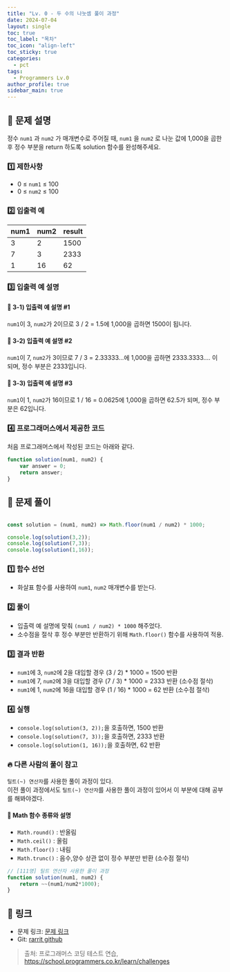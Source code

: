 ```yaml
---
title: "Lv. 0 - 두 수의 나눗셈 풀이 과정"
date: 2024-07-04
layout: single
toc: true
toc_label: "목차"
toc_icon: "align-left"
toc_sticky: true
categories:
  - pct
tags:
  - Programmers Lv.0
author_profile: true
sidebar_main: true
---
```


## :ledger: 문제 설명
정수 `num1` 과 `num2` 가 매개변수로 주어질 때, 
`num1` 을 `num2` 로 나눈 값에 1,000을 곱한 후 정수 부분을 return 하도록 solution 함수를 완성해주세요.

### :one: 제한사항
- 0 ≤ `num1` ≤ 100
- 0 ≤ `num2` ≤ 100

### :two: 입출력 예

| num1 | num2 | result |
|------|------|------|
| 3    | 2    | 1500 |
| 7    | 3    | 2333 |
| 1    | 16   | 62   |

### :three: 입출력 예 설명
#### :pushpin: 3-1) 입출력 예 설명 #1
`num1`이 3, `num2`가 2이므로 3 / 2 = 1.5에 1,000을 곱하면 1500이 됩니다.

#### :pushpin: 3-2) 입출력 예 설명 #2
`num1`이 7, `num2`가 3이므로 7 / 3 = 2.33333...에 1,000을 곱하면 2333.3333.... 이 되며, 정수 부분은 2333입니다.

#### :pushpin: 3-3) 입출력 예 설명 #3
`num1`이 1, `num2`가 16이므로 1 / 16 = 0.0625에 1,000을 곱하면 62.5가 되며, 정수 부분은 62입니다.

### :four: 프로그래머스에서 제공한 코드
처음 프로그래머스에서 작성된 코드는 아래와 같다.

```javascript
function solution(num1, num2) {
    var answer = 0;
    return answer;
}
```

## :ledger: 문제 풀이

```javascript

const solution = (num1, num2) => Math.floor(num1 / num2) * 1000;

console.log(solution(3,2));
console.log(solution(7,3));
console.log(solution(1,16));

```

### :one: 함수 선언
- 화살표 함수를 사용하여 `num1`, `num2` 매개변수를 받는다.

### :two: 풀이
- 입출력 예 설명에 맞춰 `(num1 / num2) * 1000` 해주었다.
- 소수점을 절삭 후 정수 부분만 반환하기 위해 `Math.floor()` 함수를 사용하여 적용.

### :three: 결과 반환
- `num1`에 3, `num2`에 2을 대입할 경우 (3 / 2) * 1000 = 1500 반환
- `num1`에 7, `num2`에 3을 대입할 경우 (7 / 3) * 1000 = 2333 반환 (소수점 절삭)
- `num1`에 1, `num2`에 16을 대입할 경우 (1 / 16) * 1000 = 62 반환 (소수점 절삭)

### :four: 실행
- `console.log(solution(3, 2));`을 호출하면, 1500 반환
- `console.log(solution(7, 3));`을 호출하면, 2333 반환
- `console.log(solution(1, 16));`을 호출하면, 62 반환

### :fire: 다른 사람의 풀이 참고
`틸트(~) 연산자`를 사용한 풀이 과정이 있다.<br/>
이전 풀이 과정에서도 `틸트(~) 연산자`를 사용한 풀이 과정이 있어서 이 부분에 대해 공부를 해봐야겠다.

#### :pushpin: Math 함수 종류와 설명
- `Math.round()` : 반올림
- `Math.ceil()` : 올림
- `Math.floor()` : 내림
- `Math.trunc()` : 음수,양수 상관 없이 정수 부분만 반환 (소수점 절삭)


```javascript
// [111명] 틸트 연산자 사용한 풀이 과정
function solution(num1, num2) {
    return ~~(num1/num2*1000);
}
```

## :link: 링크
- 문제 링크: [문제 링크](https://school.programmers.co.kr/learn/courses/30/lessons/120806) 
- Git: [rarrit github](https://github.com/rarrit/programmers-coding-test/tree/main/%ED%94%84%EB%A1%9C%EA%B7%B8%EB%9E%98%EB%A8%B8%EC%8A%A4/0/120806.%E2%80%85%EB%91%90%E2%80%85%EC%88%98%EC%9D%98%E2%80%85%EB%82%98%EB%88%97%EC%85%88)

> 출처: 프로그래머스 코딩 테스트 연습, https://school.programmers.co.kr/learn/challenges

